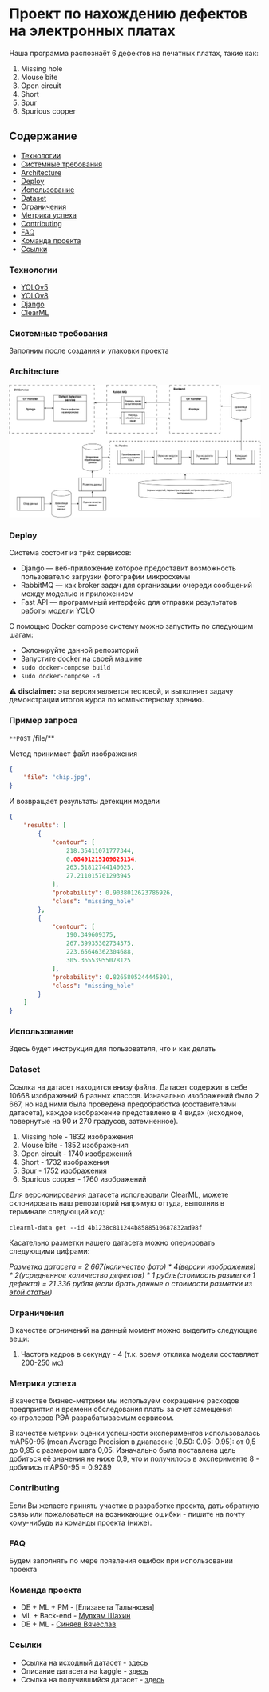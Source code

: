 # Проект по нахождению дефектов на электронных платах
Наша программа распознаёт 6 дефектов на печатных платах, такие как:
1. Missing hole
2. Mouse bite
3. Open circuit
4. Short
5. Spur
6. Spurious copper

## Содержание
- [Технологии](#технологии)
- [Системные требования](#системные-требования)
- [Architecture](#architecture)
- [Deploy](#deploy)
- [Использование](#использование)
- [Dataset](#dataset)
- [Ограничения](#ограничения)
- [Метрика успеха](#метрика-успеха)
- [Contributing](#contributing)
- [FAQ](#faq)
- [Команда проекта](#команда-проекта)
- [Ссылки](#ссылки)


### Технологии
- [YOLOv5](https://github.com/ultralytics/yolov5)
- [YOLOv8](https://github.com/ultralytics/ultralytics)
- [Django](https://www.djangoproject.com)
- [ClearML](https://clear.ml)

### Системные требования 
Заполним после создания и упаковки проекта

### Architecture 

![ml_pipeline.jpg](images/ml_pipeline.jpg)

### Deploy
Система состоит из трёх сервисов: 

- Django — веб-приложение которое предоставит возможность пользователю загрузки фотографии микросхемы
- RabbitMQ — как broker задач для организации очереди сообщений между моделью и приложением
- Fast API — программный интерфейс для отправки результатов работы модели YOLO

С помощью Docker compose систему можно запустить по следующим шагам:

- Склонируйте данной репозиторий
- Запустите docker на своей машине
- ```sudo docker-compose build```
- ```sudo docker-compose -d```

⚠️ **disclaimer:** эта версия является тестовой, и выполняет задачу демонстрации итогов курса по компьютерному зрению.
### Пример запроса

`**POST` /file/**

Метод принимает файл изображения

```json
{
	"file": "chip.jpg",
}

```

И возвращает результаты детекции модели

```json
{
	"results": [
        {
            "contour": [
                218.35411071777344,
                0.08491215109825134,
                263.51812744140625,
                27.211015701293945
            ],
            "probability": 0.9038012623786926,
            "class": "missing_hole"
        },
        {
            "contour": [
                190.349609375,
                267.39935302734375,
                223.65646362304688,
                305.36553955078125
            ],
            "probability": 0.8265805244445801,
            "class": "missing_hole"
        }
    ]
}

```
### Использование
Здесь будет инструкция для пользователя, что и как делать

### Dataset
Ссылка на датасет находится внизу файла. 
Датасет содержит в себе 10668 изображений 6 разных классов. Изначально изображений было 2 667,
но над ними была проведена предобработка (составителями датасета), каждое изображение представлено в 4 видах (исходное, повернутые на 90 и 270 градусов, затемненное).

1. Missing hole - 1832 изображения
2. Mouse bite - 1852 изображения
3. Open circuit - 1740 изображений
4. Short - 1732 изображения
5. Spur - 1752 изображения
6. Spurious copper - 1760 изображений

Для версионирования датасета использовали ClearML, можете склонировать наш репозиторий напрямую оттуда, выполнив в терминале следующий код:

```clearml-data get --id 4b1238c811244b8588510687832ad98f```

Касательно разметки нашего датасета можно оперировать следующими цифрами:

*Разметка датасета = 2 667(количество фото) * 4(версии изображения) * 2(усредненное количество дефектов) * 1 рубль(стоимость разметки 1 дефекта) = 21 336 рубля (если брать данные о стоимости разметки из [этой статьи](https://yandex.ru/blog/toloka/case-study-japan))* 

### Ограничения
В качестве огрничений на данный момент можно выделить следующие вещи:
1. Частота кадров в секунду - 4 (т.к. время отклика модели составляет 200-250 мс)

### Метрика успеха
В качестве бизнес-метрики мы используем сокращение расходов предприятия и времени обследования платы за счет замещения контролеров 
РЭА разрабатываемым сервисом.

В качестве метрики оценки успешности экспериментов использовалась mAP50-95 (mean Average Precision в диапазоне [0.50: 0.05: 0.95]: от 0,5 до 0,95 с размером шага 0,05. Изначально была поставлена цель добиться её значения не ниже 0,9, что и получилось в эксперименте 8 - добились mAP50-95 = 0.9289

### Contributing
Если Вы желаете принять участие в разработке проекта, дать обратную связь или пожаловаться на возникающие ошибки - пишите на почту кому-нибудь из команды проекта (ниже).

### FAQ
Будем заполнять по мере появления ошибок при использовании проекта

### Команда проекта
- DE + ML + PM - [Елизавета Талынкова]
- ML + Back-end - [Мулхам Шахин](https://www.linkedin.com/in/mulham-shaheen-684352206/)
- DE + ML - [Синяев Вячеслав](https://www.linkedin.com/in/vyacheslavsinyaev/) 

### Ссылки
- Ссылка на исходный датасет - [здесь](https://www.dropbox.com/s/h0f39nyotddibsb/VOC_PCB.zip?dl=0)
- Описание датасета на kaggle - [здесь](https://www.kaggle.com/datasets/sudharshann/pcb-defect-dataset)
- Ссылка на получившийся датасет - [здесь](https://drive.google.com/drive/folders/1RbKRm6jYgw1rHkB8_KPg4Eu-Q_fVcrPc?usp=sharing)

